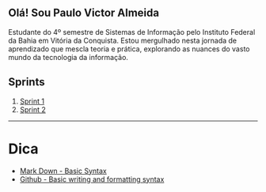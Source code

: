 
## Olá! Sou Paulo Victor Almeida

Estudante do 4º semestre de Sistemas de Informação pelo Instituto Federal da Bahia em Vitória da Conquista.
Estou mergulhado nesta jornada de aprendizado que mescla teoria e prática, explorando as nuances do vasto mundo da tecnologia da informação.

## Sprints

1. [Sprint 1](Sprint%201/README.md)
1. [Sprint 2](Sprint%202/README.md)

___

# Dica

- [Mark Down - Basic Syntax](https://www.markdownguide.org/basic-syntax/)
- [Github - Basic writing and formatting syntax](https://docs.github.com/en/get-started/writing-on-github/getting-started-with-writing-and-formatting-on-github/basic-writing-and-formatting-syntax)
